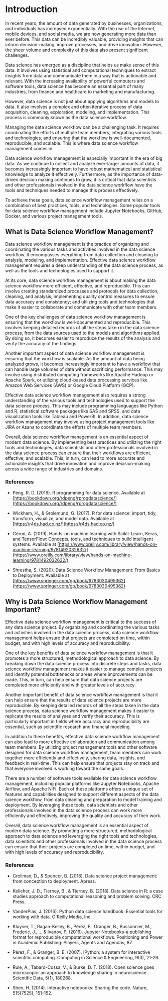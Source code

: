 
# Introduction

In recent years, the amount of data generated by businesses, organizations, and individuals has increased exponentially. With the rise of the Internet, mobile devices, and social media, we are now generating more data than ever before. This data can be incredibly valuable, providing insights that can inform decision-making, improve processes, and drive innovation. However, the sheer volume and complexity of this data also present significant challenges.

Data science has emerged as a discipline that helps us make sense of this data. It involves using statistical and computational techniques to extract insights from data and communicate them in a way that is actionable and relevant. With the increasing availability of powerful computers and software tools, data science has become an essential part of many industries, from finance and healthcare to marketing and manufacturing.

However, data science is not just about applying algorithms and models to data. It also involves a complex and often iterative process of data acquisition, cleaning, exploration, modeling, and implementation. This process is commonly known as the data science workflow.

Managing the data science workflow can be a challenging task. It requires coordinating the efforts of multiple team members, integrating various tools and technologies, and ensuring that the workflow is well-documented, reproducible, and scalable. This is where data science workflow management comes in.

Data science workflow management is especially important in the era of big data. As we continue to collect and analyze ever-larger amounts of data, it becomes increasingly important to have robust mathematical and statistical knowledge to analyze it effectively. Furthermore, as the importance of data-driven decision making continues to grow, it is critical that data scientists and other professionals involved in the data science workflow have the tools and techniques needed to manage this process effectively.

To achieve these goals, data science workflow management relies on a combination of best practices, tools, and technologies. Some popular tools for data science workflow management include Jupyter Notebooks, GitHub, Docker, and various project management tools.

## What is Data Science Workflow Management?

Data science workflow management is the practice of organizing and coordinating the various tasks and activities involved in the data science workflow. It encompasses everything from data collection and cleaning to analysis, modeling, and implementation. Effective data science workflow management requires a deep understanding of the data science process, as well as the tools and technologies used to support it.

At its core, data science workflow management is about making the data science workflow more efficient, effective, and reproducible. This can involve creating standardized processes and protocols for data collection, cleaning, and analysis; implementing quality control measures to ensure data accuracy and consistency; and utilizing tools and technologies that make it easier to collaborate and communicate with other team members.

One of the key challenges of data science workflow management is ensuring that the workflow is well-documented and reproducible. This involves keeping detailed records of all the steps taken in the data science process, from the data sources used to the models and algorithms applied. By doing so, it becomes easier to reproduce the results of the analysis and verify the accuracy of the findings.

Another important aspect of data science workflow management is ensuring that the workflow is scalable. As the amount of data being analyzed grows, it becomes increasingly important to have a workflow that can handle large volumes of data without sacrificing performance. This may involve using distributed computing frameworks like Apache Hadoop or Apache Spark, or utilizing cloud-based data processing services like Amazon Web Services (AWS) or Google Cloud Platform (GCP).

Effective data science workflow management also requires a strong understanding of the various tools and technologies used to support the data science process. This may include programming languages like Python and R, statistical software packages like SAS and SPSS, and data visualization tools like Tableau and PowerBI. In addition, data science workflow management may involve using project management tools like JIRA or Asana to coordinate the efforts of multiple team members.

Overall, data science workflow management is an essential aspect of modern data science. By implementing best practices and utilizing the right tools and technologies, data scientists and other professionals involved in the data science process can ensure that their workflows are efficient, effective, and scalable. This, in turn, can lead to more accurate and actionable insights that drive innovation and improve decision-making across a wide range of industries and domains.

### References

  * Peng, R. D. (2016). R programming for data science. Available at [https://bookdown.org/rdpeng/rprogdatascience/](https://bookdown.org/rdpeng/rprogdatascience/)  
  
  * Wickham, H., & Grolemund, G. (2017). R for data science: import, tidy, transform, visualize, and model data. Available at [https://r4ds.had.co.nz/](https://r4ds.had.co.nz/)  
  
  * Géron, A. (2019). Hands-on machine learning with Scikit-Learn, Keras, and TensorFlow: Concepts, tools, and techniques to build intelligent systems. Available at [https://www.oreilly.com/library/view/hands-on-machine-learning/9781492032632/](https://www.oreilly.com/library/view/hands-on-machine-learning/9781492032632/)  
  
  * Shrestha, S. (2020). Data Science Workflow Management: From Basics to Deployment. Available at [https://www.springer.com/gp/book/9783030495362](https://www.springer.com/gp/book/9783030495362)
  
  
## Why is Data Science Workflow Management Important?

Effective data science workflow management is critical to the success of any data science project. By organizing and coordinating the various tasks and activities involved in the data science process, data science workflow management helps ensure that projects are completed on time, within budget, and with high levels of accuracy and reproducibility.

One of the key benefits of data science workflow management is that it promotes a more structured, methodological approach to data science. By breaking down the data science process into discrete steps and tasks, data science workflow management makes it easier to manage complex projects and identify potential bottlenecks or areas where improvements can be made. This, in turn, can help ensure that data science projects are completed more efficiently and with greater levels of accuracy.

Another important benefit of data science workflow management is that it can help ensure that the results of data science projects are more reproducible. By keeping detailed records of all the steps taken in the data science process, data science workflow management makes it easier to replicate the results of analyses and verify their accuracy. This is particularly important in fields where accuracy and reproducibility are essential, such as scientific research and financial modeling.

In addition to these benefits, effective data science workflow management can also lead to more effective collaboration and communication among team members. By utilizing project management tools and other software designed for data science workflow management, team members can work together more efficiently and effectively, sharing data, insights, and feedback in real-time. This can help ensure that projects stay on track and that everyone involved is working toward the same goals.

There are a number of software tools available for data science workflow management, including popular platforms like Jupyter Notebooks, Apache Airflow, and Apache NiFi. Each of these platforms offers a unique set of features and capabilities designed to support different aspects of the data science workflow, from data cleaning and preparation to model training and deployment. By leveraging these tools, data scientists and other professionals involved in the data science process can work more efficiently and effectively, improving the quality and accuracy of their work.

Overall, data science workflow management is an essential aspect of modern data science. By promoting a more structured, methodological approach to data science and leveraging the right tools and technologies, data scientists and other professionals involved in the data science process can ensure that their projects are completed on time, within budget, and with high levels of accuracy and reproducibility.


### References

  * Grollman, D., & Spencer, B. (2018). Data science project management: from conception to deployment. Apress.   
  
  * Kelleher, J. D., Tierney, B., & Tierney, B. (2018). Data science in R: a case studies approach to computational reasoning and problem solving. CRC Press.  
  
  * VanderPlas, J. (2016). Python data science handbook: Essential tools for working with data. O'Reilly Media, Inc.

  * Kluyver, T., Ragan-Kelley, B., Pérez, F., Granger, B., Bussonnier, M., Frederic, J., ... & Ivanov, P. (2016). Jupyter Notebooks-a publishing format for reproducible computational workflows. Positioning and Power in Academic Publishing: Players, Agents and Agendas, 87.  
    
  * Pérez, F., & Granger, B. E. (2007). IPython: a system for interactive scientific computing. Computing in Science & Engineering, 9(3), 21-29.  
  
  * Rule, A., Tabard-Cossa, V., & Burke, D. T. (2018). Open science goes microscopic: an approach to knowledge sharing in neuroscience. Scientific Data, 5(1), 180268.  
  
  * Shen, H. (2014). Interactive notebooks: Sharing the code. Nature, 515(7525), 151-152.
  
